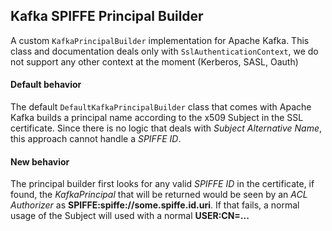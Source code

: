 ## Kafka SPIFFE Principal Builder

A custom `KafkaPrincipalBuilder` implementation for Apache Kafka.
This class and documentation deals only with `SslAuthenticationContext`, we do not support any other context at the moment (Kerberos, SASL, Oauth)

#### Default behavior
The default `DefaultKafkaPrincipalBuilder` class that comes with Apache Kafka builds a principal
name according to the x509 Subject in the SSL certificate. Since there is no logic that deals with *Subject Alternative Name*,
this approach cannot handle a *SPIFFE ID*.

#### New behavior
The principal builder first looks for any valid *SPIFFE ID* in the certificate, if found, the *KafkaPrincipal* that will
be returned would be seen by an *ACL Authorizer* as **SPIFFE:spiffe://some.spiffe.id.uri**. If that fails, a normal usage of the Subject will
used with a normal **USER:CN=...**
   